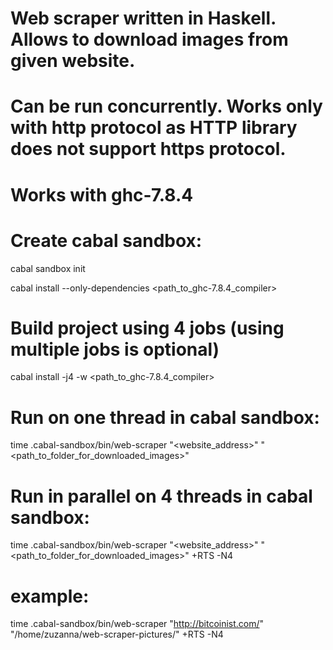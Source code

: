 # Web scraper written in Haskell. Allows to download images from given website.
# Can be run concurrently. Works only with http protocol as HTTP library does not support https protocol.

# Works with ghc-7.8.4

# Create cabal sandbox:
cabal sandbox init

cabal install --only-dependencies <path_to_ghc-7.8.4_compiler>

# Build project using 4 jobs (using multiple jobs is optional)
cabal install -j4 -w <path_to_ghc-7.8.4_compiler>

# Run on one thread in cabal sandbox:
time .cabal-sandbox/bin/web-scraper "<website_address>" "<path_to_folder_for_downloaded_images>"

# Run in parallel on 4 threads in cabal sandbox:
time .cabal-sandbox/bin/web-scraper "<website_address>" "<path_to_folder_for_downloaded_images>" +RTS -N4

# example:
time .cabal-sandbox/bin/web-scraper "http://bitcoinist.com/" "/home/zuzanna/web-scraper-pictures/" +RTS -N4
